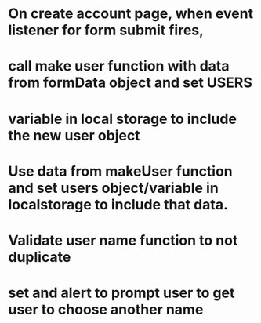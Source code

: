 
# On create account page, when event listener for form submit fires,
# call make user function with data from formData object and set USERS 
# variable in local storage to include the new user object

# Use data from makeUser function and set users object/variable in localstorage to include that data.

# Validate user name function to not duplicate
# set and alert to prompt user to get user to choose another name